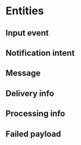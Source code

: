 # Entities

## Input event <span id="inputEvent"/>

## Notification intent <span id="notificationIntent"/>

## Message <span id="message"/>

## Delivery info <span id="deliveryInfo"/>

## Processing info <span id="processingInfo"/>

## Failed payload <span id="failedPayload"/>